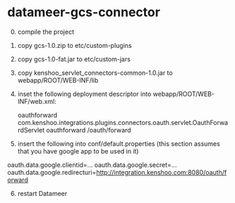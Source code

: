 datameer-gcs-connector
======================

0. compile the project

1. copy gcs-1.0.zip to etc/custom-plugins

2. copy gcs-1.0-fat.jar to etc/custom-jars

3. copy kenshoo_servlet_connectors-common-1.0.jar to webapp/ROOT/WEB-INF/lib

4. inset the following deployment descriptor into webapp/ROOT/WEB-INF/web.xml:

	<!-- KENSHOO oAuth forward -->
	<servlet>
                <servlet-name>oauthforward</servlet-name>
                <servlet-class>com.kenshoo.integrations.plugins.connectors.oauth.servlet.OauthForwardServlet</servlet-class>
	</servlet>
        <servlet-mapping>
                <servlet-name>oauthforward</servlet-name>
                <url-pattern>/oauth/forward</url-pattern>
        </servlet-mapping>
	<!-- KENSHOO oAuth forward -->

5. insert the following into conf/default.properties (this section assumes that you have google app to be used in it)

oauth.data.google.clientid=...
oauth.data.google.secret=...
oauth.data.google.redirecturi=http://integration.kenshoo.com:8080/oauth/forward

6. restart Datameer
